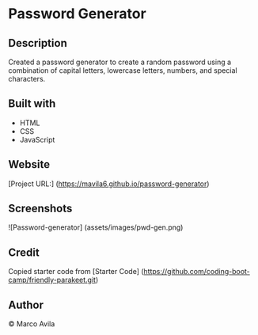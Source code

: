 # Password Generator

## Description

Created a password generator to create a random password using a combination of capital letters, lowercase letters, numbers, and special characters.

## Built with

* HTML
* CSS
* JavaScript

## Website

[Project URL:] (https://mavila6.github.io/password-generator)

## Screenshots

![Password-generator] (assets/images/pwd-gen.png)

## Credit

Copied starter code from [Starter Code] (https://github.com/coding-boot-camp/friendly-parakeet.git)
## Author 

&copy; Marco Avila